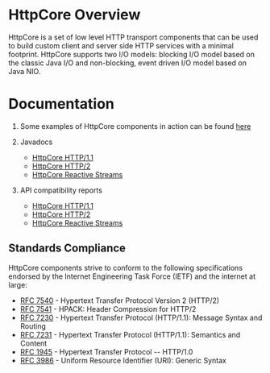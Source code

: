 <!--
    Licensed to the Apache Software Foundation (ASF) under one
    or more contributor license agreements.  See the NOTICE file
    distributed with this work for additional information
    regarding copyright ownership.  The ASF licenses this file
    to you under the Apache License, Version 2.0 (the
    "License"); you may not use this file except in compliance
    with the License.  You may obtain a copy of the License at
    
      http://www.apache.org/licenses/LICENSE-2.0
    
    Unless required by applicable law or agreed to in writing,
    software distributed under the License is distributed on an
    "AS IS" BASIS, WITHOUT WARRANTIES OR CONDITIONS OF ANY
    KIND, either express or implied.  See the License for the
    specific language governing permissions and limitations
    under the License.
-->

HttpCore Overview
=================

HttpCore is a set of low level HTTP transport components that can be used to build custom client and server side HTTP
services with a minimal footprint. HttpCore supports two I/O models: blocking I/O model based on the classic Java I/O
and non-blocking, event driven I/O model based on Java NIO.

Documentation
=============

1. Some examples of HttpCore components in action can be found [here](./examples.html)

1. Javadocs
    - [HttpCore HTTP/1.1](./current/httpcore5/apidocs/)
    - [HttpCore HTTP/2](./current/httpcore5-h2/apidocs/)
    - [HttpCore Reactive Streams](./current/httpcore5-reactive/apidocs/)

1. API compatibility reports
    - [HttpCore HTTP/1.1](./current/httpcore5/japicmp.html)
    - [HttpCore HTTP/2](./current/httpcore5-h2/japicmp.html)
    - [HttpCore Reactive Streams](./current/httpcore5-reactive/japicmp.html)

Standards Compliance
--------------------

HttpCore components strive to conform to the following specifications endorsed by the Internet Engineering Task Force
(IETF) and the internet at large:

- [RFC 7540](https://datatracker.ietf.org/doc/html/rfc7540) - Hypertext Transfer Protocol Version 2 (HTTP/2)
- [RFC 7541](https://datatracker.ietf.org/doc/html/rfc7541) - HPACK: Header Compression for HTTP/2
- [RFC 7230](https://datatracker.ietf.org/doc/html/rfc7230) - Hypertext Transfer Protocol (HTTP/1.1): Message Syntax and Routing
- [RFC 7231](https://datatracker.ietf.org/doc/html/rfc7231) - Hypertext Transfer Protocol (HTTP/1.1): Semantics and Content
- [RFC 1945](https://datatracker.ietf.org/doc/html/rfc1945) - Hypertext Transfer Protocol -- HTTP/1.0
- [RFC 3986](https://datatracker.ietf.org/doc/html/rfc3986) - Uniform Resource Identifier (URI): Generic Syntax

